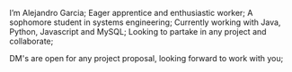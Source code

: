 I’m Alejandro Garcia;
Eager apprentice and enthusiastic worker;
A sophomore student in systems engineering;
Currently working with Java, Python, Javascript and MySQL;
Looking to partake in any project and collaborate;

DM's are open for any project proposal, looking forward to work with you;
